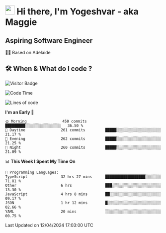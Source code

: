 <h1><img src="https://emojis.slackmojis.com/emojis/images/1531849430/4246/blob-sunglasses.gif?1531849430" width="30"/> Hi there, I'm Yogeshvar - aka Maggie</h1>

## Aspiring Software Engineer
🏂🏻  Based on Adelaide 

## 🛠 When & What do I code ?  

![Visitor Badge](https://visitor-badge.feriirawann.repl.co?username=yogeshvar&repo=yogeshvar&label=Visitors&style=plastic&color=%23457BFF&contentType=svg)

<!--START_SECTION:waka-->
![Code Time](http://img.shields.io/badge/Code%20Time-2%2C866%20hrs%2045%20mins-blue)

![Lines of code](https://img.shields.io/badge/From%20Hello%20World%20I%27ve%20Written-4.2%20million%20lines%20of%20code-blue)

**I'm an Early 🐤** 

```text
🌞 Morning                450 commits         █████████░░░░░░░░░░░░░░░░   36.50 % 
🌆 Daytime                261 commits         █████░░░░░░░░░░░░░░░░░░░░   21.17 % 
🌃 Evening                262 commits         █████░░░░░░░░░░░░░░░░░░░░   21.25 % 
🌙 Night                  260 commits         █████░░░░░░░░░░░░░░░░░░░░   21.09 % 
```


📊 **This Week I Spent My Time On** 

```text
💬 Programming Languages: 
TypeScript               32 hrs 27 mins      ██████████████████░░░░░░░   71.81 % 
Other                    6 hrs               ███░░░░░░░░░░░░░░░░░░░░░░   13.30 % 
JavaScript               4 hrs 8 mins        ██░░░░░░░░░░░░░░░░░░░░░░░   09.17 % 
JSON                     1 hr 12 mins        █░░░░░░░░░░░░░░░░░░░░░░░░   02.66 % 
YAML                     20 mins             ░░░░░░░░░░░░░░░░░░░░░░░░░   00.75 % 
```


 Last Updated on 12/04/2024 17:03:00 UTC
<!--END_SECTION:waka-->
